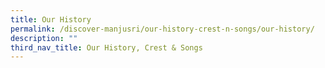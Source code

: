 ```yaml
---
title: Our History
permalink: /discover-manjusri/our-history-crest-n-songs/our-history/
description: ""
third_nav_title: Our History, Crest & Songs
---
```

